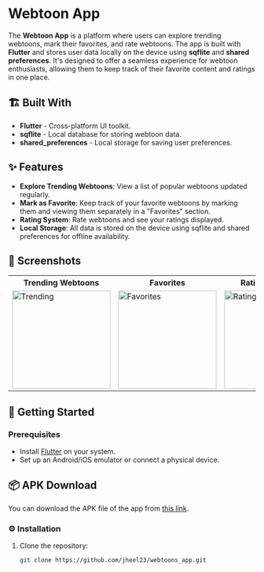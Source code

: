 # Webtoon App

The **Webtoon App** is a platform where users can explore trending webtoons, mark their favorites, and rate webtoons. The app is built with **Flutter** and stores user data locally on the device using **sqflite** and **shared preferences**. It's designed to offer a seamless experience for webtoon enthusiasts, allowing them to keep track of their favorite content and ratings in one place.

## 🏗️ Built With

- **Flutter** - Cross-platform UI toolkit.
- **sqflite** - Local database for storing webtoon data.
- **shared_preferences** - Local storage for saving user preferences.

## ✨ Features

- **Explore Trending Webtoons**: View a list of popular webtoons updated regularly.
- **Mark as Favorite**: Keep track of your favorite webtoons by marking them and viewing them separately in a "Favorites" section.
- **Rating System**: Rate webtoons and see your ratings displayed.
- **Local Storage**: All data is stored on the device using sqflite and shared preferences for offline availability.

## 📱 Screenshots
<table>
  <tr>
    <th>Trending Webtoons</th>
    <th>Favorites</th>
    <th>Rating Webtoons</th>
    <th>Details Page</th>
  </tr>
  <tr>
    <td><img src="https://github.com/user-attachments/assets/fbeef3f7-a9c8-4c52-bbc3-972c9952a1d0" alt="Trending" width="200"/></td>
    <td><img src="https://github.com/user-attachments/assets/7430dd2d-16af-4e68-9fe2-157e2b0e7a78" alt="Favorites" width="200"/></td>
    <td><img src="https://github.com/user-attachments/assets/5f35d926-b31a-4cb7-a3b6-f6cd344894a2" alt="Rating" width="200"/></td>
    <td><img src="https://github.com/user-attachments/assets/632a4681-2775-4916-b401-ed9898c4bf53" alt="Details" width="200"/></td>
  </tr>
</table>

## 🚀 Getting Started

### Prerequisites

- Install [Flutter](https://flutter.dev/docs/get-started/install) on your system.
- Set up an Android/iOS emulator or connect a physical device.

## 📦 APK Download

You can download the APK file of the app from [this link](https://drive.google.com/file/d/1nEyq7kTBuIMcQlZLsaIiZQ1aByheBtTu/view?usp=sharing).

### ⚙️ Installation

1. Clone the repository:
   ```bash
   git clone https://github.com/jheel23/webtoons_app.git
